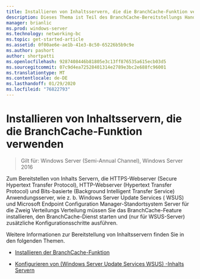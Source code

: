 ```yaml
---
title: Installieren von Inhaltsservern, die die BranchCache-Funktion verwenden
description: Dieses Thema ist Teil des BranchCache-Bereitstellungs Handbuchs für Windows Server 2016, das zeigt, wie BranchCache im Modus für verteilte und gehostete Caches bereitgestellt wird, um die WAN-Bandbreitenauslastung in Zweigniederlassungen zu optimieren.
manager: brianlic
ms.prod: windows-server
ms.technology: networking-bc
ms.topic: get-started-article
ms.assetid: 0f00ae6e-ae1b-41e3-8c50-65226b5b9c9e
ms.author: pashort
author: shortpatti
ms.openlocfilehash: 9287408446b81805e3c13ff876535a615ecb03d5
ms.sourcegitcommit: 07c9d4ea72528401314e2789e3bc2e688fc96001
ms.translationtype: MT
ms.contentlocale: de-DE
ms.lasthandoff: 01/29/2020
ms.locfileid: "76822793"
---
```

# <a name="install-content-servers-that-use-the-branchcache-feature"></a>Installieren von Inhaltsservern, die die BranchCache-Funktion verwenden

>Gilt für: Windows Server (Semi-Annual Channel), Windows Server 2016

Zum Bereitstellen von Inhalts Servern, die HTTPS-Webserver (Secure Hypertext Transfer Protocol), HTTP-Webserver (Hypertext Transfer Protocol) und Bits-basierte (Background Intelligent Transfer Service) Anwendungsserver, wie z. b. Windows Server Update Services ( WSUS) und Microsoft Endpoint Configuration Manager-Standortsystem Server für die Zweig Verteilungs Verteilung müssen Sie das BranchCache-Feature installieren, den BranchCache-Dienst starten und (nur für WSUS-Server) zusätzliche Konfigurationsschritte ausführen.  
  
Weitere Informationen zur Bereitstellung von Inhaltsservern finden Sie in den folgenden Themen.  
  
-   [Installieren der BranchCache-Funktion](Install-the-BranchCache-Feature.md)  
  
-   [Konfigurieren von &#40;Windows Server Update Services WSUS&#41; -Inhalts Servern](configure-wsus-content-servers.md)  
  


